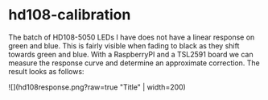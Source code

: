 # hd108-calibration

The batch of HD108-5050 LEDs I have does not have a linear response on green and blue. This is fairly visible when fading to black as they shift towards green and blue. With a RaspberryPI and a TSL2591 board we can measure the response curve and determine an approximate correction. The result looks as follows:

![](hd108response.png?raw=true "Title" | width=200)

